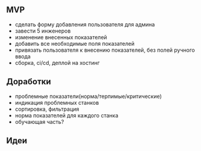 ## MVP
- сделать форму добавления пользователя для админа
- завести 5 инженеров
- изменение внесенных показателей
- добавить все необходимые поля показателей
- привязать пользователя к внесению показателей, без полей ручного ввода
- сборка, ci/cd, деплой на хостинг

## Доработки
- проблемные показатели(норма/терпимые/критические)
- индикация проблемных станков
- сортировка, фильтрация
- норма показателей для каждого станка
- обучающая часть?

## Идеи